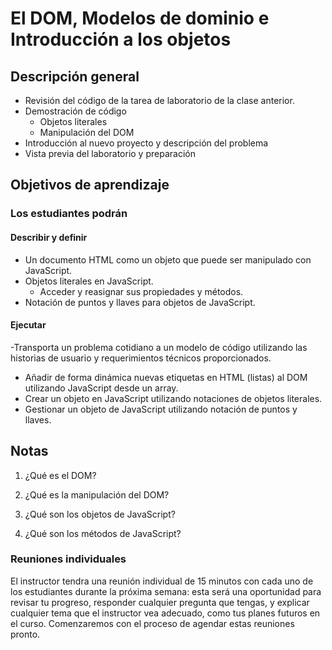 ﻿# El DOM, Modelos de dominio e Introducción a los objetos

## Descripción general

- Revisión del código de la tarea de laboratorio de la clase anterior.
- Demostración de código
  - Objetos literales
  - Manipulación del DOM
- Introducción al nuevo proyecto y descripción del problema
- Vista previa del laboratorio y preparación

## Objetivos de aprendizaje

### Los estudiantes podrán

#### Describir y definir

- Un documento HTML como un objeto que puede ser manipulado con JavaScript.
- Objetos literales en JavaScript.
  - Acceder y reasignar sus propiedades y métodos.
- Notación de puntos y llaves para objetos de JavaScript.

#### Ejecutar

-Transporta un problema cotidiano a un modelo de código utilizando las historias de usuario y requerimientos técnicos proporcionados.
- Añadir de forma dinámica nuevas etiquetas en HTML (listas) al DOM utilizando JavaScript desde un array.
- Crear un objeto en JavaScript utilizando notaciones de objetos literales.
- Gestionar un objeto de JavaScript utilizando notación de puntos y llaves.

## Notas

1. ¿Qué es el DOM?

1. ¿Qué es la manipulación del DOM?

1. ¿Qué son los objetos de JavaScript?

1. ¿Qué son los métodos de JavaScript?

### Reuniones individuales

El instructor tendra una reunión individual de 15 minutos con cada uno de los estudiantes durante la próxima semana: esta será una oportunidad para revisar tu progreso, responder cualquier pregunta que tengas, y explicar cualquier tema que el instructor vea adecuado, como tus planes futuros en el curso. Comenzaremos con el proceso de agendar estas reuniones pronto.
